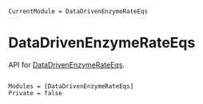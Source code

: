 ```@meta
CurrentModule = DataDrivenEnzymeRateEqs
```

# DataDrivenEnzymeRateEqs

API for [DataDrivenEnzymeRateEqs](https://github.com/DenisTitovLab/DataDrivenEnzymeRateEqs.jl).

```@index
```

```@autodocs
Modules = [DataDrivenEnzymeRateEqs]
Private = false
```
